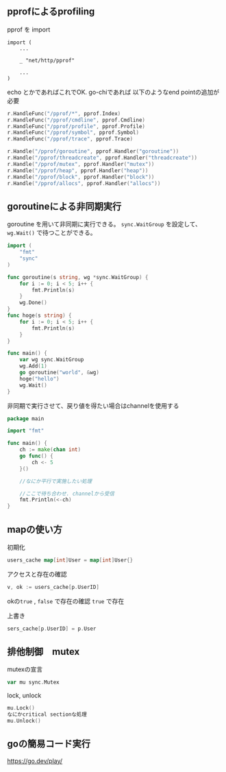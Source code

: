 ## pprofによるprofiling

pprof を import
```
import (
    ...

	_ "net/http/pprof"

    ...
)
```

echo とかであればこれでOK. go-chiであれば
以下のようなend pointの追加が必要

```go
r.HandleFunc("/pprof/*", pprof.Index)
r.HandleFunc("/pprof/cmdline", pprof.Cmdline)
r.HandleFunc("/pprof/profile", pprof.Profile)
r.HandleFunc("/pprof/symbol", pprof.Symbol)
r.HandleFunc("/pprof/trace", pprof.Trace)

r.Handle("/pprof/goroutine", pprof.Handler("goroutine"))
r.Handle("/pprof/threadcreate", pprof.Handler("threadcreate"))
r.Handle("/pprof/mutex", pprof.Handler("mutex"))
r.Handle("/pprof/heap", pprof.Handler("heap"))
r.Handle("/pprof/block", pprof.Handler("block"))
r.Handle("/pprof/allocs", pprof.Handler("allocs"))
```

## goroutineによる非同期実行

goroutine を用いて非同期に実行できる。
`sync.WaitGroup` を設定して、　`wg.Wait()` で待つことができる。


```go
import (
    "fmt"
    "sync"
)

func goroutine(s string, wg *sync.WaitGroup) {
    for i := 0; i < 5; i++ {
        fmt.Println(s)
    }
    wg.Done()
}
func hoge(s string) {
    for i := 0; i < 5; i++ {
        fmt.Println(s)
    }
}

func main() {
    var wg sync.WaitGroup
    wg.Add(1)
    go goroutine("world", &wg)
    hoge("hello")
    wg.Wait()
}
```

非同期で実行させて、戻り値を得たい場合はchannelを使用する

```go
package main

import "fmt"

func main() {
    ch := make(chan int)                   
    go func() {
        ch <- 5
    }()

    //なにか平行で実施したい処理

    //ここで待ち合わせ. channelから受信
    fmt.Println(<-ch)
}
```


## mapの使い方

初期化
```go
users_cache map[int]User = map[int]User{}
```

アクセスと存在の確認
```go
v, ok := users_cache[p.UserID]
```
okの`true` , `false` で存在の確認
`true` で存在

上書き
```go
sers_cache[p.UserID] = p.User
```

## 排他制御　mutex

mutexの宣言
```go
var mu sync.Mutex
```

lock, unlock
```go
mu.Lock()
なにかcritical sectionな処理
mu.Unlock()
```

## goの簡易コード実行

https://go.dev/play/
